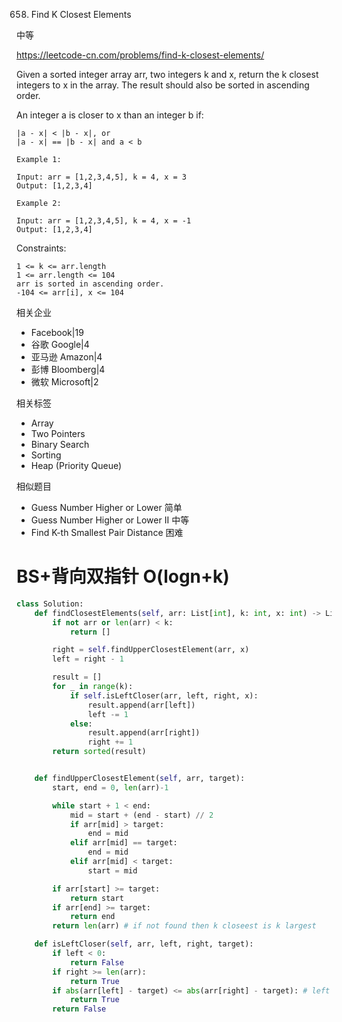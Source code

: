658. Find K Closest Elements


中等

https://leetcode-cn.com/problems/find-k-closest-elements/

Given a sorted integer array arr, two integers k and x, return the k closest integers to x in the array. The result should also be sorted in ascending order.

An integer a is closer to x than an integer b if:
```
|a - x| < |b - x|, or
|a - x| == |b - x| and a < b
``` 

```
Example 1:

Input: arr = [1,2,3,4,5], k = 4, x = 3
Output: [1,2,3,4]

Example 2:

Input: arr = [1,2,3,4,5], k = 4, x = -1
Output: [1,2,3,4]
``` 

Constraints:
```
1 <= k <= arr.length
1 <= arr.length <= 104
arr is sorted in ascending order.
-104 <= arr[i], x <= 104
```

相关企业

- Facebook|19
- 谷歌 Google|4
- 亚马逊 Amazon|4
- 彭博 Bloomberg|4
- 微软 Microsoft|2
  
相关标签
- Array
- Two Pointers
- Binary Search
- Sorting
- Heap (Priority Queue)


相似题目
- Guess Number Higher or Lower
简单
- Guess Number Higher or Lower II
中等
- Find K-th Smallest Pair Distance
困难


# BS+背向双指针 O(logn+k)

```py
class Solution:
    def findClosestElements(self, arr: List[int], k: int, x: int) -> List[int]:
        if not arr or len(arr) < k:
            return []

        right = self.findUpperClosestElement(arr, x)
        left = right - 1

        result = []
        for _ in range(k):
            if self.isLeftCloser(arr, left, right, x):
                result.append(arr[left])
                left -= 1
            else: 
                result.append(arr[right])
                right += 1
        return sorted(result)


    def findUpperClosestElement(self, arr, target):
        start, end = 0, len(arr)-1

        while start + 1 < end:
            mid = start + (end - start) // 2
            if arr[mid] > target:
                end = mid
            elif arr[mid] == target:
                end = mid
            elif arr[mid] < target:
                start = mid

        if arr[start] >= target:
            return start
        if arr[end] >= target:
            return end
        return len(arr) # if not found then k closeest is k largest

    def isLeftCloser(self, arr, left, right, target):
        if left < 0:
            return False
        if right >= len(arr):
            return True
        if abs(arr[left] - target) <= abs(arr[right] - target): # left < right is known
            return True
        return False
```

